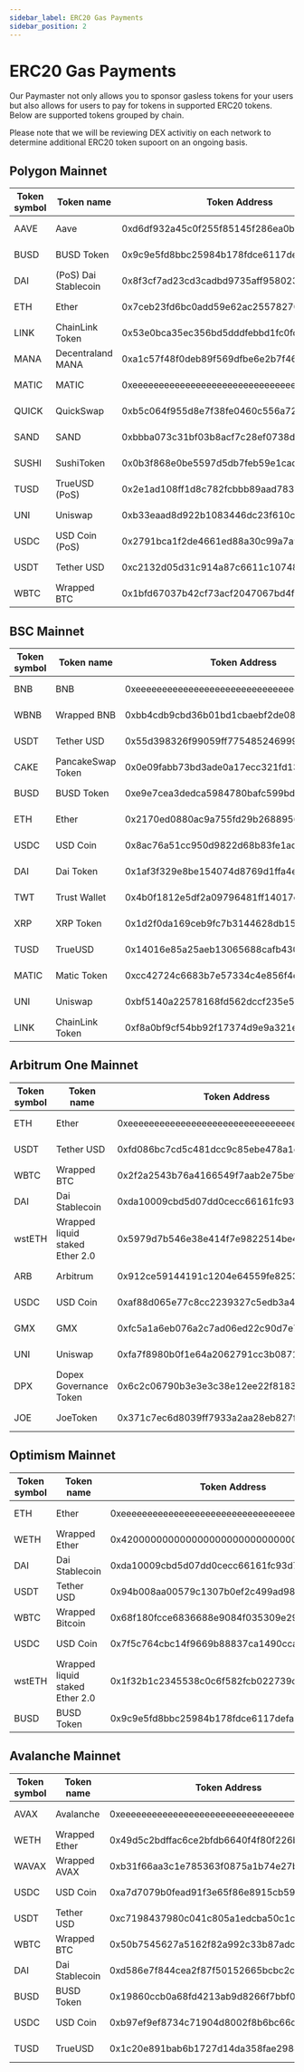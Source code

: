 ```yaml
---
sidebar_label: ERC20 Gas Payments
sidebar_position: 2
---
```


# ERC20 Gas Payments

Our Paymaster not only allows you to sponsor gasless tokens for your users but also allows for users to pay for tokens in supported ERC20 tokens. Below are supported tokens grouped by chain.

Please note that we will be reviewing DEX activitiy on each network to determine additional ERC20 token supoort on an ongoing basis.

## Polygon Mainnet

| Token symbol | Token name           | Token Address                              | Pair        |
| ------------ | -------------------- | ------------------------------------------ | ----------- |
| AAVE         | Aave                 | 0xd6df932a45c0f255f85145f286ea0b292b21c90b | AAVE / USD  |
| BUSD         | BUSD Token           | 0x9c9e5fd8bbc25984b178fdce6117defa39d2db39 | BUSD / USD  |
| DAI          | (PoS) Dai Stablecoin | 0x8f3cf7ad23cd3cadbd9735aff958023239c6a063 | DAI / USD   |
| ETH          | Ether                | 0x7ceb23fd6bc0add59e62ac25578270cff1b9f619 | ETH / USD   |
| LINK         | ChainLink Token      | 0x53e0bca35ec356bd5dddfebbd1fc0fd03fabad39 | LINK / USD  |
| MANA         | Decentraland MANA    | 0xa1c57f48f0deb89f569dfbe6e2b7f46d33606fd4 | MANA / USD  |
| MATIC        | MATIC                | 0xeeeeeeeeeeeeeeeeeeeeeeeeeeeeeeeeeeeeeeee | MATIC / USD |
| QUICK        | QuickSwap            | 0xb5c064f955d8e7f38fe0460c556a72987494ee17 | QUICK / USD |
| SAND         | SAND                 | 0xbbba073c31bf03b8acf7c28ef0738decf3695683 | SAND / USD  |
| SUSHI        | SushiToken           | 0x0b3f868e0be5597d5db7feb59e1cadbb0fdda50a | SUSHI / USD |
| TUSD         | TrueUSD (PoS)        | 0x2e1ad108ff1d8c782fcbbb89aad783ac49586756 | TUSD / USD  |
| UNI          | Uniswap              | 0xb33eaad8d922b1083446dc23f610c2567fb5180f | UNI / USD   |
| USDC         | USD Coin (PoS)       | 0x2791bca1f2de4661ed88a30c99a7a9449aa84174 | USDC / USD  |
| USDT         | Tether USD           | 0xc2132d05d31c914a87c6611c10748aeb04b58e8f | USDT / USD  |
| WBTC         | Wrapped BTC          | 0x1bfd67037b42cf73acf2047067bd4f2c47d9bfd6 | WBTC / USD  |

## BSC Mainnet

| Token symbol | Token name        | Token Address                              | Pair        |
| ------------ | ----------------- | ------------------------------------------ | ----------- |
| BNB          | BNB               | 0xeeeeeeeeeeeeeeeeeeeeeeeeeeeeeeeeeeeeeeee | BNB / USD   |
| WBNB         | Wrapped BNB       | 0xbb4cdb9cbd36b01bd1cbaebf2de08d9173bc095c | BNB / USD   |
| USDT         | Tether USD        | 0x55d398326f99059ff775485246999027b3197955 | USDT / USD  |
| CAKE         | PancakeSwap Token | 0x0e09fabb73bd3ade0a17ecc321fd13a19e81ce82 | CAKE / USD  |
| BUSD         | BUSD Token        | 0xe9e7cea3dedca5984780bafc599bd69add087d56 | BUSD / USD  |
| ETH          | Ether             | 0x2170ed0880ac9a755fd29b2688956bd959f933f8 | ETH / USD   |
| USDC         | USD Coin          | 0x8ac76a51cc950d9822d68b83fe1ad97b32cd580d | USDC / USD  |
| DAI          | Dai Token         | 0x1af3f329e8be154074d8769d1ffa4ee058b1dbc3 | DAI / USD   |
| TWT          | Trust Wallet      | 0x4b0f1812e5df2a09796481ff14017e6005508003 | TWT / BNB   |
| XRP          | XRP Token         | 0x1d2f0da169ceb9fc7b3144628db156f3f6c60dbe | XRP / USD   |
| TUSD         | TrueUSD           | 0x14016e85a25aeb13065688cafb43044c2ef86784 | TUSD / USD  |
| MATIC        | Matic Token       | 0xcc42724c6683b7e57334c4e856f4c9965ed682bd | MATIC / USD |
| UNI          | Uniswap           | 0xbf5140a22578168fd562dccf235e5d43a02ce9b1 | UNI / USD   |
| LINK         | ChainLink Token   | 0xf8a0bf9cf54bb92f17374d9e9a321e6a111a51bd | LINK / USD  |

## Arbitrum One Mainnet

| Token symbol | Token name                      | Token Address                              | Pair         |
| ------------ | ------------------------------- | ------------------------------------------ | ------------ |
| ETH          | Ether                           | 0xeeeeeeeeeeeeeeeeeeeeeeeeeeeeeeeeeeeeeeee | ETH / USD    |
| USDT         | Tether USD                      | 0xfd086bc7cd5c481dcc9c85ebe478a1c0b69fcbb9 | USDT / USD   |
| WBTC         | Wrapped BTC                     | 0x2f2a2543b76a4166549f7aab2e75bef0aefc5b0f | WBTC / USD   |
| DAI          | Dai Stablecoin                  | 0xda10009cbd5d07dd0cecc66161fc93d7c9000da1 | DAI / USD    |
| wstETH       | Wrapped liquid staked Ether 2.0 | 0x5979d7b546e38e414f7e9822514be443a4800529 | WSTETH / ETH |
| ARB          | Arbitrum                        | 0x912ce59144191c1204e64559fe8253a0e49e6548 | ARB / USD    |
| USDC         | USD Coin                        | 0xaf88d065e77c8cc2239327c5edb3a432268e5831 | USDC / USD   |
| GMX          | GMX                             | 0xfc5a1a6eb076a2c7ad06ed22c90d7e710e35ad0a | GMX / USD    |
| UNI          | Uniswap                         | 0xfa7f8980b0f1e64a2062791cc3b0871572f1f7f0 | UNI / USD    |
| DPX          | Dopex Governance Token          | 0x6c2c06790b3e3e3c38e12ee22f8183b37a13ee55 | DPX / USD    |
| JOE          | JoeToken                        | 0x371c7ec6d8039ff7933a2aa28eb827ffe1f52f07 | JOE / USD    |

## Optimism Mainnet

| Token symbol | Token name                      | Token Address                              | Pair         |
| ------------ | ------------------------------- | ------------------------------------------ | ------------ |
| ETH          | Ether                           | 0xeeeeeeeeeeeeeeeeeeeeeeeeeeeeeeeeeeeeeeee | ETH / USD    |
| WETH         | Wrapped Ether                   | 0x4200000000000000000000000000000000000006 | ETH / USD    |
| DAI          | Dai Stablecoin                  | 0xda10009cbd5d07dd0cecc66161fc93d7c9000da1 | DAI / USD    |
| USDT         | Tether USD                      | 0x94b008aa00579c1307b0ef2c499ad98a8ce58e58 | USDT / USD   |
| WBTC         | Wrapped Bitcoin                 | 0x68f180fcce6836688e9084f035309e29bf0a2095 | WBTC / USD   |
| USDC         | USD Coin                        | 0x7f5c764cbc14f9669b88837ca1490cca17c31607 | USDC / USD   |
| wstETH       | Wrapped liquid staked Ether 2.0 | 0x1f32b1c2345538c0c6f582fcb022739c4a194ebb | WSTETH / ETH |
| BUSD         | BUSD Token                      | 0x9c9e5fd8bbc25984b178fdce6117defa39d2db39 | BUSD / USD   |

## Avalanche Mainnet

| Token symbol | Token name     | Token Address                              | Pair       |
| ------------ | -------------- | ------------------------------------------ | ---------- |
| AVAX         | Avalanche      | 0xeeeeeeeeeeeeeeeeeeeeeeeeeeeeeeeeeeeeeeee | AVAX / USD |
| WETH         | Wrapped Ether  | 0x49d5c2bdffac6ce2bfdb6640f4f80f226bc10bab | ETH / USD  |
| WAVAX        | Wrapped AVAX   | 0xb31f66aa3c1e785363f0875a1b74e27b85fd66c7 | AVAX / USD |
| USDC         | USD Coin       | 0xa7d7079b0fead91f3e65f86e8915cb59c1a4c664 | USDC / USD |
| USDT         | Tether USD     | 0xc7198437980c041c805a1edcba50c1ce5db95118 | USDT / USD |
| WBTC         | Wrapped BTC    | 0x50b7545627a5162f82a992c33b87adc75187b218 | WBTC / USD |
| DAI          | Dai Stablecoin | 0xd586e7f844cea2f87f50152665bcbc2c279d8d70 | DAI / USD  |
| BUSD         | BUSD Token     | 0x19860ccb0a68fd4213ab9d8266f7bbf05a8dde98 | BUSD / USD |
| USDC         | USD Coin       | 0xb97ef9ef8734c71904d8002f8b6bc66dd9c48a6e | USDC / USD |
| TUSD         | TrueUSD        | 0x1c20e891bab6b1727d14da358fae2984ed9b59eb | TUSD / USD |
